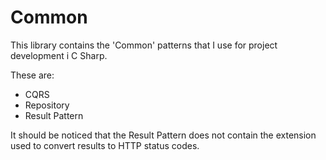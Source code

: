 # Common

This library contains the 'Common' patterns that I use for project development i C Sharp.

These are:
- CQRS
- Repository
- Result Pattern

It should be noticed that the Result Pattern does not contain the extension used to convert results to HTTP status codes.